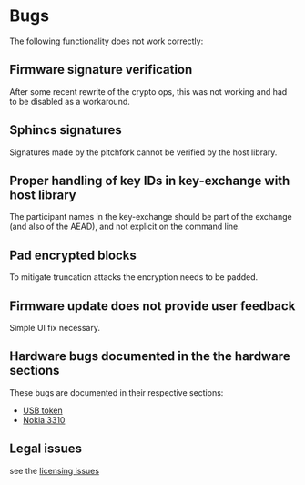 # Bugs

The following functionality does not work correctly:

## Firmware signature verification

After some recent rewrite of the crypto ops, this was not working and had to be disabled as a workaround.

## Sphincs signatures

Signatures made by the pitchfork cannot be verified by the host library.

## Proper handling of key IDs in key-exchange with host library

The participant names in the key-exchange should be part of the
exchange (and also of the AEAD), and not explicit on the command line.

## Pad encrypted blocks

To mitigate truncation attacks the encryption needs to be padded.

## Firmware update does not provide user feedback

Simple UI fix necessary.

## Hardware bugs documented in the the hardware sections

These bugs are documented in their respective sections:

- [USB token](usb_token/#bugs-in-the-latest-revision)
- [Nokia 3310](nokia/#bugs-in-the-latest-revision)

## Legal issues

see the [licensing issues](Copyright)
